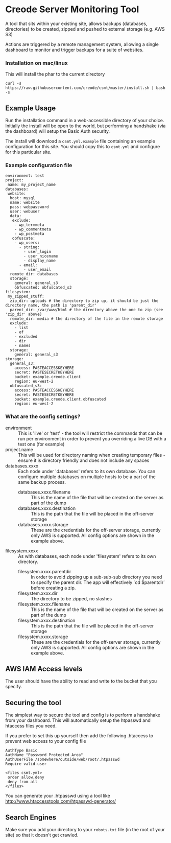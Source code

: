 # Creode Server Monitoring Tool

A tool that sits within your existing site, allows backups (databases, directories) to be created, zipped and pushed to external storage (e.g. AWS S3)

Actions are triggered by a remote management system, allowing a single dashboard to monitor and trigger backups for a suite of websites.

### Installation on mac/linux
This will install the phar to the current directory
```
curl -s https://raw.githubusercontent.com/creode/csmt/master/install.sh | bash -s
```

## Example Usage
Run the installation command in a web-accessible directory of your choice. Initially the install will be open to the world, but performing a handshake (via the dashboard) will setup the Basic Auth security.

The install will download a `csmt.yml.example` file containing an example configuration for this site. You should copy this to `csmt.yml` and configure for this particular site.

### Example configuration file

```
environment: test
project:
 name: my_project_name
databases:
 website:
  host: mysql
  name: website
  pass: webpassword
  user: webuser
  data:
   exclude:
    - wp_termmeta
    - wp_commentmeta
    - wp_postmeta
   obfuscate:
    - wp_users:
      - string:
        - user_login
        - user_nicename
        - display_name
      - email:
        - user_email
  remote_dir: databases
  storage: 
    general: general_s3
    obfuscated: obfuscated_s3
filesystem:
 my_zipped_stuff:
  zip_dir: uploads # the directory to zip up, it should be just the directory name, the path is 'parent_dir'
  parent_dir: /var/www/html # the directory above the one to zip (see 'zip_dir' above)
  remote_dir: media # the directory of the file in the remote storage
  exclude:
    - list
    - of
    - excluded
    - dir
    - names
  storage: 
    general: general_s3
storage:
  general_s3:
    access: PASTEACCESSKEYHERE
    secret: PASTESECRETKEYHERE
    bucket: example.creode.client
    region: eu-west-2
  obfuscated_s3:
    access: PASTEACCESSKEYHERE
    secret: PASTESECRETKEYHERE
    bucket: example.creode.client.obfuscated
    region: eu-west-2
```


### What are the config settings?
<dl>
  <dt>environment</dt>
  <dd>This is 'live' or 'test' - the tool will restrict the commands that can be run per environment in order to prevent you overriding a live DB with a test one (for example)</dd>

  <dt>project.name</dt>
  <dd>This will be used for directory naming when creating temporary files - ensure it is directory friendly and does not include any spaces</dd>

  <dt>databases.xxxx</dt>
  <dd>
    Each node under 'databases' refers to its own database. You can configure multiple databases on multiple hosts to be a part of the same backup process.
    <dl>
      <dt>databases.xxxx.filename</dt>
      <dd>This is the name of the file that will be created on the server as part of the dump</dd>
      <dt>databases.xxxx.destination</dt>
      <dd>This is the path that the file will be placed in the off-server storage</dd>
      <dt>databases.xxxx.storage</dt>
      <dd>These are the credentials for the off-server storage, currently only AWS is supported. All config options are shown in the example above.</dd>
    </dl>
  </dd>

  <dt>filesystem.xxxx</dt>
  <dd>
    As with databases, each node under 'filesystem' refers to its own directory.
    <dl>
      <dt>filesystem.xxxx.parentdir</dt>
      <dd>In order to avoid zipping up a sub-sub-sub directory you need to specify the parent dir. The app will effectively `cd $parentdir` before creating a zip.</dd>
      <dt>filesystem.xxxx.dir</dt>
      <dd>The directory to be zipped, no slashes</dd>
      <dt>filesystem.xxxx.filename</dt>
      <dd>This is the name of the file that will be created on the server as part of the dump</dd>
      <dt>filesystem.xxxx.destination</dt>
      <dd>This is the path that the file will be placed in the off-server storage</dd>
      <dt>filesystem.xxxx.storage</dt>
      <dd>These are the credentials for the off-server storage, currently only AWS is supported. All config options are shown in the example above.</dd>
  </dd>

 
## AWS IAM Access levels
The user should have the ability to read and write to the bucket that you specify.

## Securing the tool
The simplest way to secure the tool and config is to perform a handshake from your dashboard. This will automatically setup the htpasswd and htaccess files you need.

If you prefer to set this up yourself then add the following .htaccess to prevent web access to your config file

```
AuthType Basic
AuthName "Password Protected Area"
AuthUserFile /somewhere/outside/web/root/.htpasswd
Require valid-user

<files csmt.yml>
 order allow,deny
 deny from all
</files>
```

You can generate your .htpasswd using a tool like http://www.htaccesstools.com/htpasswd-generator/


## Search Engines
Make sure you add your directory to your `robots.txt` file (in the root of your site) so that it doesn't get crawled.

